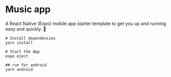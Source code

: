 # Music app

A React Native (Expo) mobile app starter template to get you up and running easy and quickly. 🚀

```
# Install dependencies
yarn install

# Start the App
expo eject

## run for android
yarn android
```
